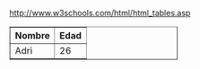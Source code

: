 http://www.w3schools.com/html/html_tables.asp

<table border="1" style="width:300px">
<tr>
  <th>Nombre</th>
  <th>Edad</th>
</tr>
<tr>
  <td>Adri</td>
  <td>26</td>
</tr>
</table>
